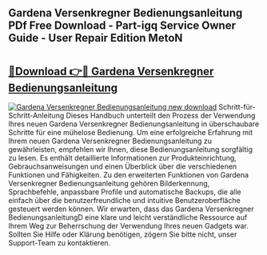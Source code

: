 ## Gardena Versenkregner Bedienungsanleitung PDf Free Download - Part-igq Service Owner Guide - User Repair Edition MetoN

# <h2><a href="http://df04rnw.blite.top/?on=Gardena+Versenkregner+Bedienungsanleitung">🔗Download 👉🔴 Gardena Versenkregner Bedienungsanleitung</a></h2>

[![Gardena Versenkregner Bedienungsanleitung new download](https://i.imgur.com/lujVjoI.png)](http://df04rnw.blite.top/?on=Gardena+Versenkregner+Bedienungsanleitung)
Schritt-für-Schritt-Anleitung Dieses Handbuch unterteilt den Prozess der Verwendung Ihres neuen Gardena Versenkregner Bedienungsanleitung in überschaubare Schritte für eine mühelose Bedienung. Um eine erfolgreiche Erfahrung mit Ihrem neuen Gardena Versenkregner Bedienungsanleitung zu gewährleisten, empfehlen wir Ihnen, diese Bedienungsanleitung sorgfältig zu lesen. Es enthält detaillierte Informationen zur Produkteinrichtung, Gebrauchsanweisungen und einen Überblick über die verschiedenen Funktionen und Fähigkeiten. Zu den erweiterten Funktionen von Gardena Versenkregner Bedienungsanleitung gehören Bilderkennung, Sprachbefehle, anpassbare Profile und automatische Backups, die alle einfach über die benutzerfreundliche und intuitive Benutzeroberfläche gesteuert werden können. Wir erwarten, dass das Gardena Versenkregner BedienungsanleitungD eine klare und leicht verständliche Ressource auf Ihrem Weg zur Beherrschung der Verwendung Ihres neuen Gadgets war. Sollten Sie Hilfe oder Klärung benötigen, zögern Sie bitte nicht, unser Support-Team zu kontaktieren.
